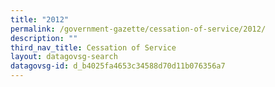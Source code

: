 ```yaml
---
title: "2012"
permalink: /government-gazette/cessation-of-service/2012/
description: ""
third_nav_title: Cessation of Service
layout: datagovsg-search
datagovsg-id: d_b4025fa4653c34588d70d11b076356a7
---
```

